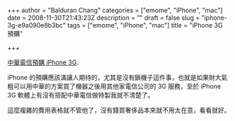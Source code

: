 +++
author = "Balduran Chang"
categories = ["emome", "iPhone", "mac"]
date = 2008-11-30T21:43:23Z
description = ""
draft = false
slug = "iphone-3g-e9a090e8b3bc"
tags = ["emome", "iPhone", "mac"]
title = "iPhone 3G 預購"

+++


[中華電信預購 iPhone 3G](http://www.mpro.net/?chid=124&brief=1).

iPhone 的預購應該滿讓人期待的，尤其是沒有鎖機子這件事，也就是如果財大氣粗可以用中華的方案買了機器之後用其他家電信公司的 3G 服務，至於 iPhone 3G 軟體上有沒有搭配中華電信做特製我就不清楚了。

這麼複雜的費用表格就不管他了，沒有錢買奢侈品本來就不用太在意，看看就好。

